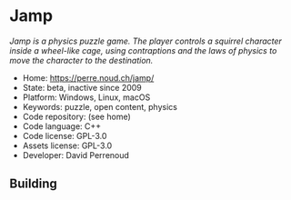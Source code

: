 # Jamp

_Jamp is a physics puzzle game. The player controls a squirrel character inside a wheel-like cage, using contraptions and the laws of physics to move the character to the destination._

- Home: https://perre.noud.ch/jamp/
- State: beta, inactive since 2009
- Platform: Windows, Linux, macOS
- Keywords: puzzle, open content, physics
- Code repository: (see home)
- Code language: C++
- Code license: GPL-3.0
- Assets license: GPL-3.0
- Developer: David Perrenoud

## Building
